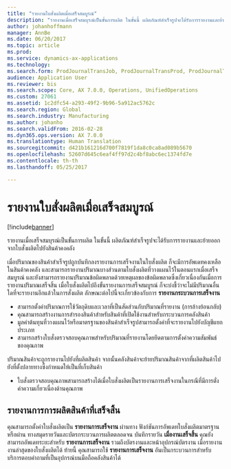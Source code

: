 ```yaml
---
title: "รายงานใบสั่งผลิตเมื่อเสร็จสมบูรณ์"
description: "รายงานเมื่อเสร็จสมบุรณ์เป็นขั้นการผลิต ในขั้นนี้ ผลิตภัณฑ์สำเร็จรูปจะได้รับการรายงานและย้ายออกจากใบสั่งผลิตไปยังสินค้าคงคลัง"
author: johanhoffmann
manager: AnnBe
ms.date: 06/20/2017
ms.topic: article
ms.prod: 
ms.service: dynamics-ax-applications
ms.technology: 
ms.search.form: ProdJournalTransJob, ProdJournalTransProd, ProdJournalTransRoute, ProdParmReportFinished, ProdRouteOprOverview
audience: Application User
ms.reviewer: bis
ms.search.scope: Core, AX 7.0.0, Operations, UnifiedOperations
ms.custom: 27061
ms.assetid: 1c2dfc54-a293-49f2-9b96-5a912ac5762c
ms.search.region: Global
ms.search.industry: Manufacturing
ms.author: johanho
ms.search.validFrom: 2016-02-28
ms.dyn365.ops.version: AX 7.0.0
ms.translationtype: Human Translation
ms.sourcegitcommit: d421b161216d700f7819f1da8c0ca8ad089b5670
ms.openlocfilehash: 52607d645c6eaf4ff97d2c4bf8abc6ec1374fd7e
ms.contentlocale: th-th
ms.lasthandoff: 05/25/2017

---
```


# <a name="report-production-orders-as-finished"></a>รายงานใบสั่งผลิตเมื่อเสร็จสมบูรณ์

[!include[banner](../includes/banner.md)]


รายงานเมื่อเสร็จสมบุรณ์เป็นขั้นการผลิต ในขั้นนี้ ผลิตภัณฑ์สำเร็จรูปจะได้รับการรายงานและย้ายออกจากใบสั่งผลิตไปยังสินค้าคงคลัง

เมื่อปริมาณของสินค้าสำเร็จรูปถูกบันทึกลงรายงานการเสร็จงานในใบสั่งผลิต ก็จะมีการอัพเดทคงเหลือในสินค้าคงคลัง และสามารถรายงานปริมาณบางส่วนตามใบสั่งผลิตที่วางแผนไว้ในตอนแรกเมื่อเสร็จสมบูรณ์ และยังสามารถรายงานปริมาณข้อผิดพลาดด้วยเหตุผลของข้อผิดพลาดซึ่งเกี่ยวเนื่องกันเมื่อการรายงานปริมาณเสร็จสิ้น เมื่อใบสั่งผลิตไปถึงขั้นรายงานการเสร็จสมบูรณ์ ก็จะบ่งชี้ว่าจะไม่มีปริมาณอื่นใดที่จะรายงานอีกแล้วในการสั่งผลิต
ลักษณะต่อไปนี้จะเกี่ยวข้องกับการ **รายงานกระบวนการเสร็จงาน**
-   สามารถตั้งค่าปริมาณการใช้วัตถุดิบและเวลาที่เป็นสัดส่วนกับปริมาณที่รายงาน (การล้างย้อนกลับ)
-   คุณสามารถสร้างงานการสำรองสินค้าสำหรับสินค้าที่เปิดใช้งานสำหรับกระบวนการคลังสินค้า
-   มูลค่าต้นทุนที่วางแผนไว้หรือมาตรฐานของสินค้าสำเร็จรูปสามารถตั้งค่าที่จะรายงานไปยังบัญชีแยกประเภท
-   สามารถสร้างใบสั่งตรวจสอบคุณภาพสำหรับปริมาณที่รายงานโดยยึดตามการตั้งค่าความสัมพันธ์ของคุณภาพ

ปริมาณสินค้าจะถูกรายงานไปยังที่ผลิตสินค้า จากนั้นคลังสินค้าจะย้ายปริมาณสินค้าจากที่ผลิตสินค้าไปยังที่ตั้งปลายทางซึ่งกำหนดให้เป็นที่เก็บสินค้า

-   ใบสั่งตรวจสอบคุณภาพสามารถสร้างได้เมื่อใบสั่งผลิตเป็นรายงานการเสร็จงานในกรณีที่มีการตั่งค่าความเกี่ยวเนื่องด้านคุณภาพ

## <a name="set-a-production-order-to-reporting-as-finished"></a>รายงานการการผลิตสินค้าที่เสร็จสิ้น
คุณสามารถตั้งค่าใบสั่งผลิตเป็น **รายงานการเสร็จงาน** ผ่านทาง ฟังก์ชันการอัพเดทใบสั่งผลิตมาตรฐาน หรือผ่าน ทางสมุดรายวันและบัตรกระบวนการผลิตตลอดจน บันทึกรายวัน **เมื่องานเสร็จสิ้น** คุณยังสามารถอัพเดทระยะสำหรับ **รายงานการเสร็จงาน** รวมถึงบัตรงานและหน้าอุปกรณ์บัตรงาน เมื่อรายงานงานล่าสุดของใบสั่งผลิตได้ ท้ายนี้ คุณสามารถใช้ **รายงานการเสร็จงาน** อันเป็นกระบวนการสำหรับบริการตอบคำถามที่เป็นอุปกรณ์บนมือถือคลังสินค้าได้  




